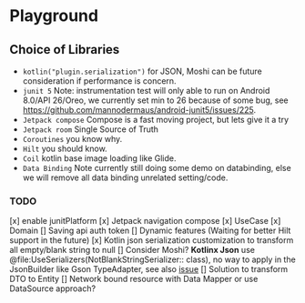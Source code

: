 # Playground

## Choice of Libraries

- `kotlin("plugin.serialization")` for JSON, Moshi can be future consideration if performance is
  concern.
- `junit 5` Note: instrumentation test will only able to run on Android 8.0/API 26/Oreo, we
  currently set min to 26 because of some bug,
  see https://github.com/mannodermaus/android-junit5/issues/225.
- `Jetpack compose` Compose is a fast moving project, but lets give it a try
- `Jetpack room` Single Source of Truth
- `Coroutines` you know why.
- `Hilt` you should know.
- `Coil` kotlin base image loading like Glide.
- `Data Binding` Note currently still doing some demo on databinding, else we will remove all data
  binding unrelated setting/code.

### TODO

[x] enable junitPlatform
[x] Jetpack navigation compose
[x] UseCase
[x] Domain
[] Saving api auth token
[] Dynamic features (Waiting for better Hilt support in the future)
[x] Kotlin json serialization customization to transform all empty/blank string to null
[] Consider Moshi? **Kotlinx Json** use @file:UseSerializers(NotBlankStringSerializer::
class), no way to apply in the JsonBuilder like Gson TypeAdapter, see
also [issue](https://github.com/Kotlin/kotlinx.serialization/issues/507)
[] Solution to transform DTO to Entity
[] Network bound resource with Data Mapper or use DataSource approach?
